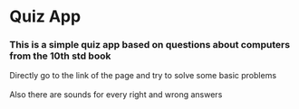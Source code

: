<h1>Quiz App</h1>

<h3>This is a simple quiz app based on questions about computers from the 10th std book</h3>

<div>Directly go to the link of the page and try to solve some basic problems</div>

<br>
<div>Also there are sounds for every right and wrong answers</div>
